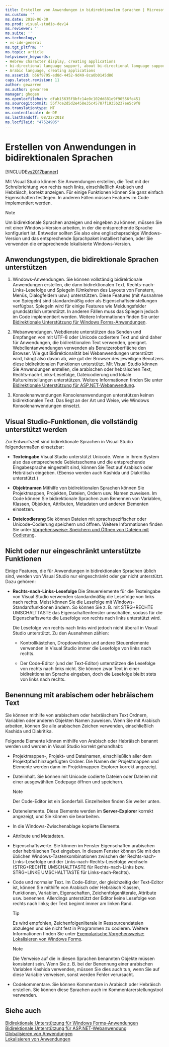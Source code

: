 ```yaml
---
title: Erstellen von Anwendungen in bidirektionalen Sprachen | Microsoft-Dokumentation
ms.custom: ''
ms.date: 2018-06-30
ms.prod: visual-studio-dev14
ms.reviewer: ''
ms.suite: ''
ms.technology:
- vs-ide-general
ms.tgt_pltfrm: ''
ms.topic: article
helpviewer_keywords:
- Hebrew character display, creating applications
- bi-directional language support, about bi-directional language support
- Arabic language, creating applications
ms.assetid: b56f9795-ed8d-4452-9d49-8ca0b0145d86
caps.latest.revision: 11
author: gewarren
ms.author: gewarren
manager: ghogen
ms.openlocfilehash: dfab15635f8bfc14e0c102dd881e9f90556fe451
ms.sourcegitcommit: 55f7ce2d5d2e458e35c45787f1935b237ee5c9f8
ms.translationtype: MT
ms.contentlocale: de-DE
ms.lasthandoff: 08/22/2018
ms.locfileid: "47524905"
---
```

# <a name="creating-applications-in-bi-directional-languages"></a>Erstellen von Anwendungen in bidirektionalen Sprachen
[!INCLUDE[vs2017banner](../includes/vs2017banner.md)]

Mit Visual Studio können Sie Anwendungen erstellen, die Text mit der Schreibrichtung von rechts nach links, einschließlich Arabisch und Hebräisch, korrekt anzeigen. Für einige Funktionen können Sie ganz einfach Eigenschaften festlegen. In anderen Fällen müssen Features im Code implementiert werden.  
  
> [!NOTE]
>  Um bidirektionale Sprachen anzeigen und eingeben zu können, müssen Sie mit einer Windows-Version arbeiten, in der die entsprechende Sprache konfiguriert ist. Entweder sollten Sie also eine englischsprachige Windows-Version und das entsprechende Sprachpaket installiert haben, oder Sie verwenden die entsprechende lokalisierte Windows-Version.  
  
## <a name="types-of-application-that-support-bi-directional-languages"></a>Anwendungstypen, die bidirektionale Sprachen unterstützen  
  
1.  Windows-Anwendungen. Sie können vollständig bidirektionale Anwendungen erstellen, die dann bidirektionalen Text, Rechts-nach-Links-Lesefolge und Spiegeln (Umkehren des Layouts von Fenstern, Menüs, Dialogfeldern usw.) unterstützen. Diese Features (mit Ausnahme von Spiegeln) sind standardmäßig oder als Eigenschaftseinstellungen verfügbar. Spiegeln wird für einige Features wie Meldungsfelder grundsätzlich unterstützt. In anderen Fällen muss das Spiegeln jedoch im Code implementiert werden. Weitere Informationen finden Sie unter [Bidirektionale Unterstützung für Windows Forms-Anwendungen](http://msdn.microsoft.com/library/7b622fa4-f390-4e4d-b624-83a1917cccf2).  
  
2.  Webanwendungen. Webdienste unterstützen das Senden und Empfangen von mit UTF-8 oder Unicode codiertem Text und sind daher für Anwendungen, die bidirektionalen Text verwenden, geeignet. Webclientanwendungen verwenden als Benutzeroberfläche den Browser. Wie gut Bidirektionalität bei Webanwendungen unterstützt wird, hängt also davon ab, wie gut der Browser des jeweiligen Benutzers diese bidirektionalen Funktionen unterstützt. Mit Visual Studio können Sie Anwendungen erstellen, die arabischen oder hebräischen Text, Rechts-nach-Links-Lesefolge, Dateicodierung und lokale Kultureinstellungen unterstützen. Weitere Informationen finden Sie unter [Bidirektionale Unterstützung für ASP.NET-Webanwendung](http://msdn.microsoft.com/library/5576f9b1-9b86-41ef-8354-092d366bcd03).  
  
3.  Konsolenanwendungen Konsolenanwendungen unterstützen keinen bidirektionalen Text. Das liegt an der Art und Weise, wie Windows Konsolenanwendungen einsetzt.  
  
## <a name="visual-studio-features-that-are-fully-supported"></a>Visual Studio-Funktionen, die vollständig unterstützt werden  
 Zur Entwurfszeit sind bidirektionale Sprachen in Visual Studio folgendermaßen einsetzbar:  
  
-   **Texteingabe** Visual Studio unterstützt Unicode. Wenn in Ihrem System also das entsprechende Gebietsschema und die entsprechende Eingabesprache eingestellt sind, können Sie Text auf Arabisch oder Hebräisch eingeben. (Ebenso werden auch Kashida und Diakritika unterstützt.)  
  
-   **Objektnamen** Mithilfe von bidirektionalen Sprachen können Sie Projektmappen, Projekten, Dateien, Ordern usw. Namen zuweisen. Im Code können Sie bidirektionale Sprachen zum Benennen von Variablen, Klassen, Objekten, Attributen, Metadaten und anderen Elementen einsetzen.  
  
-   **Dateicodierung** Sie können Dateien mit sprachspezifischer oder Unicode-Codierung speichern und öffnen. Weitere Informationen finden Sie unter [Vorgehensweise: Speichern und Öffnen von Dateien mit Codierung](../ide/how-to-save-and-open-files-with-encoding.md).  
  
## <a name="features-with-limited-or-no-support"></a>Nicht oder nur eingeschränkt unterstützte Funktionen  
 Einige Features, die für Anwendungen in bidirektionalen Sprachen üblich sind, werden von Visual Studio nur eingeschränkt oder gar nicht unterstützt. Dazu gehören:  
  
-   **Rechts-nach-Links-Lesefolge** Die Steuerelemente für die Texteingabe von Visual Studio verwenden standardmäßig die Lesefolge von links nach rechts. Meist können Sie die Lesefolge mit Windows-Standardfunktionen ändern. So können Sie z. B. mit STRG+RECHTE UMSCHALTTASTE das Eigenschaftenfenster umschalten, sodass für die Eigenschaftswerte die Lesefolge von rechts nach links unterstützt wird.  
  
     Die Lesefolge von rechts nach links wird jedoch nicht überall in Visual Studio unterstützt. Zu den Ausnahmen zählen:  
  
    -   Kontrollkästchen, Dropdownlisten und andere Steuerelemente verwenden in Visual Studio immer die Lesefolge von links nach rechts.  
  
    -   Der Code-Editor (und der Text-Editor) unterstützen die Lesefolge von rechts nach links nicht. Sie können zwar Text in einer bidirektionalen Sprache eingeben, doch die Lesefolge bleibt stets von links nach rechts.  
  
## <a name="naming-things-using-arabic-or-hebrew-text"></a>Benennung mit arabischem oder hebräischem Text  
 Sie können mithilfe von arabischem oder hebräischem Text Ordnern, Variablen oder anderen Objekten Namen zuweisen. Wenn Sie mit Arabisch arbeiten, können Sie alle arabischen Zeichen verwenden, einschließlich Kashida und Diakritika.  
  
 Folgende Elemente können mithilfe von Arabisch oder Hebräisch benannt werden und werden in Visual Studio korrekt gehandhabt:  
  
-   Projektmappen-, Projekt- und Dateinamen, einschließlich aller dem Projektpfad hinzugefügten Ordner. Die Namen der Projektmappen und Elemente werden dann im Projektmappen-Explorer korrekt angezeigt.  
  
-   Dateiinhalt. Sie können mit Unicode codierte Dateien oder Dateien mit einer ausgewählten Codepage öffnen und speichern.  
  
    > [!NOTE]
    >  Der Code-Editor ist ein Sonderfall. Einzelheiten finden Sie weiter unten.  
  
-   Datenelemente. Diese Elemente werden im **Server-Explorer** korrekt angezeigt, und Sie können sie bearbeiten.  
  
-   In die Windows-Zwischenablage kopierte Elemente.  
  
-   Attribute und Metadaten.  
  
-   Eigenschaftswerte. Sie können im Fenster Eigenschaften arabischen oder hebräischen Text eingeben. In diesem Fenster können Sie mit den üblichen Windows-Tastenkombinationen zwischen der Rechts-nach-Links-Lesefolge und der Links-nach-Rechts-Lesefolge wechseln (STRG+RECHTE UMSCHALTTASTE für Rechts-nach-Links bzw. STRG+LINKE UMSCHALTTASTE für Links-nach-Rechts).  
  
-   Code und normaler Text. Im Code-Editor, der gleichzeitig der Text-Editor ist, können Sie mithilfe von Arabisch oder Hebräisch Klassen, Funktionen, Variablen, Eigenschaften, Zeichenfolgenliterale, Attribute usw. benennen. Allerdings unterstützt der Editor keine Lesefolge von rechts nach links; der Text beginnt immer am linken Rand.  
  
    > [!TIP]
    >  Es wird empfohlen, Zeichenfolgenliterale in Ressourcendateien abzulegen und sie nicht fest in Programmen zu codieren. Weitere Informationen finden Sie unter [Exemplarische Vorgehensweise: Lokalisieren von Windows Forms](http://msdn.microsoft.com/en-us/9a96220d-a19b-4de0-9f48-01e5d82679e5).  
  
    > [!NOTE]
    >  Die Verweise auf die in diesen Sprachen benannten Objekte müssen konsistent sein. Wenn Sie z. B. bei der Benennung einer arabischen Variablen Kashida verwenden, müssen Sie dies auch tun, wenn Sie auf diese Variable verweisen, sonst werden Fehler verursacht.  
  
-   Codekommentare. Sie können Kommentare in Arabisch oder Hebräisch erstellen. Sie können diese Sprachen auch im Kommentarerstellungstool verwenden.  
  
## <a name="see-also"></a>Siehe auch  
 [Bidirektionale Unterstützung für Windows Forms-Anwendungen](http://msdn.microsoft.com/library/7b622fa4-f390-4e4d-b624-83a1917cccf2)   
 [Bidirektionale Unterstützung für ASP.NET-Webanwendung](http://msdn.microsoft.com/library/5576f9b1-9b86-41ef-8354-092d366bcd03)   
 [Globalisieren von Anwendungen](../ide/globalizing-applications.md)   
 [Lokalisieren von Anwendungen](../ide/localizing-applications.md)

